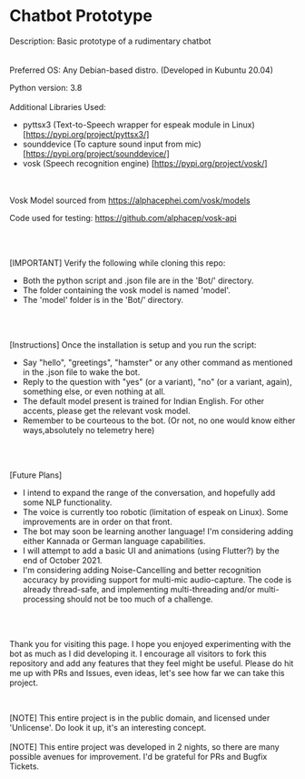# Chatbot Prototype
Description: Basic prototype of a rudimentary chatbot
</br></br></br>
Preferred OS: Any Debian-based distro. (Developed in Kubuntu 20.04)

Python version: 3.8
</br></br>
Additional Libraries Used: 
* pyttsx3 (Text-to-Speech wrapper for espeak module in Linux) [https://pypi.org/project/pyttsx3/]
* sounddevice (To capture sound input from mic) [https://pypi.org/project/sounddevice/]
* vosk (Speech recognition engine) [https://pypi.org/project/vosk/]
</br></br></br>

Vosk Model sourced from https://alphacephei.com/vosk/models

Code used for testing: https://github.com/alphacep/vosk-api

</br></br>

[IMPORTANT] Verify the following while cloning this repo:
* Both the python script and .json file are in the 'Bot/' directory.
* The folder containing the vosk model is named 'model'.
* The 'model' folder is in the 'Bot/' directory.

</br></br>

[Instructions] Once the installation is setup and you run the script:
* Say "hello", "greetings", "hamster" or any other command as mentioned in the .json file to wake the bot.
* Reply to the question with "yes" (or a variant), "no" (or a variant, again), something else, or even nothing at all.
* The default model present is trained for Indian English. For other accents, please get the relevant vosk model.
* Remember to be courteous to the bot. (Or not, no one would know either ways,absolutely no telemetry here)

</br></br>

[Future Plans] 
* I intend to expand the range of the conversation, and hopefully add some NLP functionality.
* The voice is currently too robotic (limitation of espeak on Linux). Some improvements are in order on that front.
* The bot may soon be learning another language! I'm considering adding either Kannada or German language capabilities.
* I will attempt to add a basic UI and animations (using Flutter?) by the end of October 2021.
* I'm considering adding Noise-Cancelling and better recognition accuracy by providing support for multi-mic audio-capture. The code is already thread-safe, and implementing multi-threading and/or multi-processing should not be too much of a challenge.

</br></br>

Thank you for visiting this page. I hope you enjoyed experimenting with the bot as much as I did developing it. I encourage all visitors to fork this repository and add any features that they feel might be useful. Please do hit me up with PRs and Issues, even ideas, let's see how far we can take this project.

</br>

[NOTE] This entire project is in the public domain, and licensed under 'Unlicense'. Do look it up, it's an interesting concept.
</br></br>
[NOTE] This entire project was developed in 2 nights, so there are many possible avenues for improvement. I'd be grateful for PRs and Bugfix Tickets.
